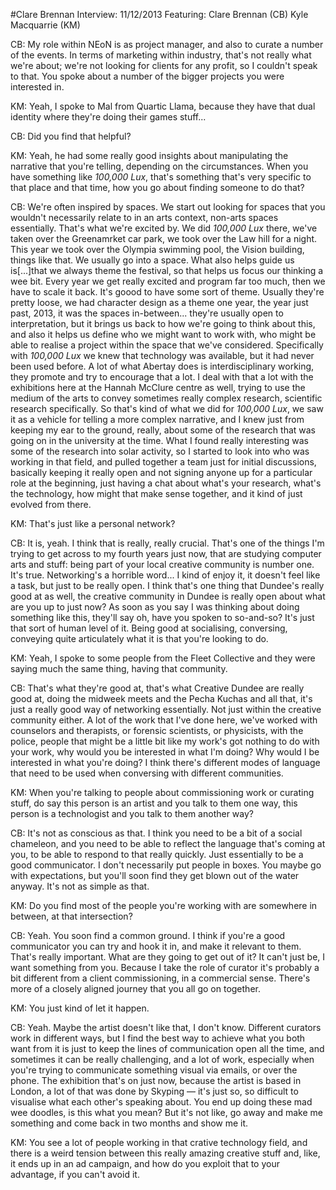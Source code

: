 #Clare Brennan Interview: 11/12/2013
Featuring:
    Clare Brennan (CB)
    Kyle Macquarrie (KM)
    
CB: My role within NEoN is as project manager, and also to curate a number of the events. In terms of marketing within industry, that's not really what we're about; we're not looking for clients for any profit, so I couldn't speak to that. You spoke about a number of the bigger projects you were interested in. 

KM: Yeah, I spoke to Mal from Quartic Llama, because they have that dual identity where they're doing their games stuff...

CB: Did you find that helpful?

KM: Yeah, he had some really good insights about manipulating the narrative that you're telling, depending on the circumstances. When you have something like *100,000 Lux*, that's something that's very specific to that place and that time, how you go about finding someone to do that? 

CB: We're often inspired by spaces. We start out looking for spaces that you wouldn't necessarily relate to in an arts context, non-arts spaces essentially. That's what we're excited by. We did *100,000 Lux* there, we've taken over the Greenamrket car park, we took over the Law hill for a night. This year we took over the Olympia swimming pool, the Vision building, things like that. We usually go into a space. What also helps guide us is[...]that we always theme the festival, so that helps us focus our thinking a wee bit. Every year we get really excited and program far too much, then we have to scale it back. It's goood to have some sort of theme. Usually they're pretty loose, we had character design as a theme one year, the year just past, 2013, it was the spaces in-between... they're usually open to interpretation, but it brings us back to how we're going to think about this, and also it helps us define who we might want to work with, who might be able to realise a project within the space that we've considered. Specifically with *100,000 Lux* we knew that technology was available, but it had never been used before. A lot of what Abertay does is interdisciplinary working, they promote and try to encourage that a lot. I deal with that a lot with the exhibitions here at the Hannah McClure centre as well, trying to use the medium of the arts to convey sometimes really complex research, scientific research specifically. So that's kind of what we did for *100,000 Lux*, we saw it as a vehicle for telling a more complex narrative, and I knew just from keeping my ear to the ground, really, about some of the research that was going on in the university at the time. What I found really interesting was some of the research into solar activity, so I started to look into who was working in that field, and pulled together a team just for initial discussions, basically keeping it really open and not signing anyone up for a particular role at the beginning, just having a chat about what's your research, what's the technology, how might that make sense together, and it kind of just evolved from there. 

KM: That's just like a personal network?

CB: It is, yeah. I think that is really, really crucial. That's one of the things I'm trying to get across to my fourth years just now, that are studying computer arts and stuff: being part of your local creative community is number one. It's true. Networking's a horrible word... I kind of enjoy it, it doesn't feel like a task, but just to be really open. I think that's one thing that Dundee's really good at as well, the creative community in Dundee is really open about what are you up to just now? As soon as you say I was thinking about doing something like this, they'll say oh, have you spoken to so-and-so? It's just that sort of human level of it. Being good at socialising, conversing, conveying quite articulately what it is that you're looking to do.  

KM: Yeah, I spoke to some people from the Fleet Collective and they were saying much the same thing, having that community.

CB: That's what they're good at, that's what Creative Dundee are really good at, doing the midweek meets and the Pecha Kuchas and all that, it's just a really good way of networking essentially. Not just within the creative community either. A lot of the work that I've done here, we've worked with counselors and therapists, or forensic scientists, or physicists, with the police, people that might be a little bit like my work's got nothing to do with your work, why would you be interested in what I'm doing? Why would I be interested in what you're doing? I think there's different modes of language that need to be used when conversing with different communities. 

KM: When you're talking to people about commissioning work or curating stuff, do say this person is an artist and you talk to them one way, this person is a technologist and you talk to them another way?

CB: It's not as conscious as that. I think you need to be a bit of a social chameleon, and you need to be able to reflect the language that's coming at you, to be able to respond to that really quickly. Just essentially to be a good communicator. I don't necessarily put people in boxes. You maybe go with expectations, but you'll soon find they get blown out of the water anyway. It's not as simple as that. 

KM: Do you find most of the people you're working with are somewhere in between, at that intersection? 

CB: Yeah. You soon find a common ground. I think if you're a good communicator you can try and hook it in, and make it relevant to them. That's really important. What are they going to get out of it? It can't just be, I want something from you. Because I take the role of curator it's probably a bit different from a client commissioning, in a commercial sense. There's more of a closely aligned journey that you all go on together.

KM: You just kind of let it happen.

CB: Yeah. Maybe the artist doesn't like that, I don't know. Different curators work in different ways, but I find the best way to achieve what you both want from it is just to keep the lines of communication open all the time, and sometimes it can be really challenging, and a lot of work, especially when you're trying to communicate something visual via emails, or over the phone. The exhibition that's on just now, because the artist is based in London, a lot of that was done by Skyping — it's just so, so difficult to visualise what each other's speaking about. You end up doing these mad wee doodles, is this what you mean? But it's not like, go away and make me something and come back in two months and show me it. 

KM: You see a lot of people working in that crative technology field, and there is a weird tension between this really amazing creative stuff and, like, it ends up in an ad campaign, and how do you exploit that to your advantage, if you can't avoid it. 
